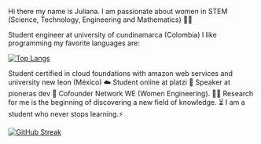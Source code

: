 Hi there my name is Juliana. I am passionate about women in STEM (Science, Technology, Engineering and Mathematics) 👩‍💻 

Student engineer at university of cundinamarca (Colombia) I like programming my favorite languages are:

[![Top Langs](https://github-readme-stats.vercel.app/api/top-langs/?username=jlianacastillo&layout=compact)](https://github.com/jlianacastillo/github-readme-stats)

Student certified in cloud foundations with amazon web services and university new leon (México) ☁️
Student online at platzi 💚 Speaker at pioneras dev 🧡
Cofounder Network WE (Women Engineering). 🙋‍♀️ Research for me is the beginning of discovering a new field of knowledge. ⏳ I am a student who never stops learning.⚡

[![GitHub Streak](https://github-readme-streak-stats.herokuapp.com?user=jlianacastillo&theme=github-light&date_format=j%20M%5B%20Y%5D)](https://git.io/streak-stats)




